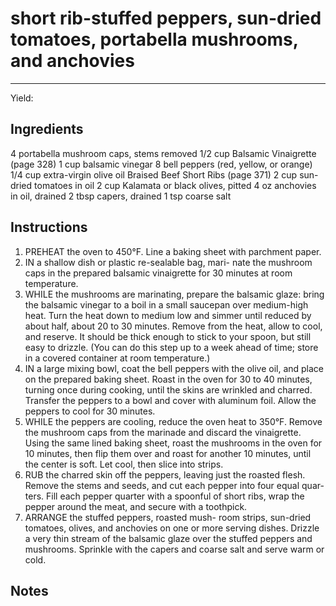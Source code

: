 # short rib-stuffed peppers, sun-dried tomatoes, portabella mushrooms, and anchovies
---
Yield: 

## Ingredients

4 portabella mushroom caps, stems removed
1/2 cup Balsamic Vinaigrette (page 328)
1 cup balsamic vinegar
8 bell peppers (red, yellow, or orange)
1/4 cup extra-virgin olive oil
Braised Beef Short Ribs (page 371)
2 cup sun-dried tomatoes in oil
2 cup Kalamata or black olives, pitted
4 oz anchovies in oil, drained
2 tbsp capers, drained
1 tsp coarse salt

## Instructions
1. PREHEAT the oven to 450°F. Line a baking
sheet with parchment paper.
2. IN a shallow dish or plastic re-sealable bag, mari-
nate the mushroom caps in the prepared balsamic
vinaigrette for 30 minutes at room temperature.
3. WHILE the mushrooms are marinating, prepare
the balsamic glaze: bring the balsamic vinegar
to a boil in a small saucepan over medium-high
heat. Turn the heat down to medium low and
simmer until reduced by about half, about 20 to
30 minutes. Remove from the heat, allow to cool,
and reserve. It should be thick enough to stick
to your spoon, but still easy to drizzle. (You can
do this step up to a week ahead of time; store in
a covered container at room temperature.)
4. IN a large mixing bowl, coat the bell peppers
with the olive oil, and place on the prepared
baking sheet. Roast in the oven for 30 to 40
minutes, turning once during cooking, until the
skins are wrinkled and charred. Transfer the
peppers to a bowl and cover with aluminum foil.
Allow the peppers to cool for 30 minutes.
5. WHILE the peppers are cooling, reduce the
oven heat to 350°F. Remove the mushroom caps
from the marinade and discard the vinaigrette.
Using the same lined baking sheet, roast the
mushrooms in the oven for 10 minutes, then
flip them over and roast for another 10 minutes,
until the center is soft. Let cool, then slice into
strips.
6. RUB the charred skin off the peppers, leaving
just the roasted flesh. Remove the stems and
seeds, and cut each pepper into four equal quar-
ters. Fill each pepper quarter with a spoonful
of short ribs, wrap the pepper around the meat,
and secure with a toothpick.
7. ARRANGE the stuffed peppers, roasted mush-
room strips, sun-dried tomatoes, olives, and
anchovies on one or more serving dishes.
Drizzle a very thin stream of the balsamic
glaze over the stuffed peppers and mushrooms.
Sprinkle with the capers and coarse salt and
serve warm or cold.

## Notes



